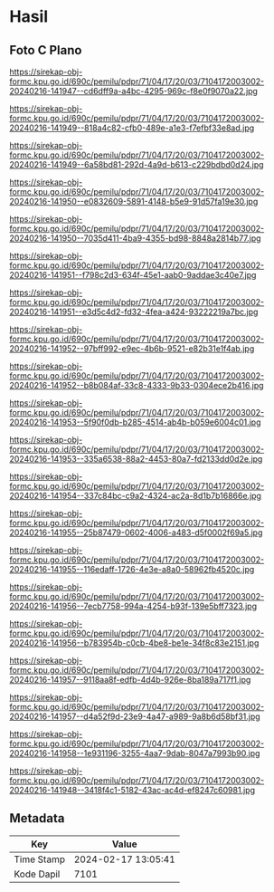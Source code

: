 # Hasil

## Foto C Plano

https://sirekap-obj-formc.kpu.go.id/690c/pemilu/pdpr/71/04/17/20/03/7104172003002-20240216-141947--cd6dff9a-a4bc-4295-969c-f8e0f9070a22.jpg

https://sirekap-obj-formc.kpu.go.id/690c/pemilu/pdpr/71/04/17/20/03/7104172003002-20240216-141949--818a4c82-cfb0-489e-a1e3-f7efbf33e8ad.jpg

https://sirekap-obj-formc.kpu.go.id/690c/pemilu/pdpr/71/04/17/20/03/7104172003002-20240216-141949--6a58bd81-292d-4a9d-b613-c229bdbd0d24.jpg

https://sirekap-obj-formc.kpu.go.id/690c/pemilu/pdpr/71/04/17/20/03/7104172003002-20240216-141950--e0832609-5891-4148-b5e9-91d57fa19e30.jpg

https://sirekap-obj-formc.kpu.go.id/690c/pemilu/pdpr/71/04/17/20/03/7104172003002-20240216-141950--7035d411-4ba9-4355-bd98-8848a2814b77.jpg

https://sirekap-obj-formc.kpu.go.id/690c/pemilu/pdpr/71/04/17/20/03/7104172003002-20240216-141951--f798c2d3-634f-45e1-aab0-9addae3c40e7.jpg

https://sirekap-obj-formc.kpu.go.id/690c/pemilu/pdpr/71/04/17/20/03/7104172003002-20240216-141951--e3d5c4d2-fd32-4fea-a424-93222219a7bc.jpg

https://sirekap-obj-formc.kpu.go.id/690c/pemilu/pdpr/71/04/17/20/03/7104172003002-20240216-141952--97bff992-e9ec-4b6b-9521-e82b31e1f4ab.jpg

https://sirekap-obj-formc.kpu.go.id/690c/pemilu/pdpr/71/04/17/20/03/7104172003002-20240216-141952--b8b084af-33c8-4333-9b33-0304ece2b416.jpg

https://sirekap-obj-formc.kpu.go.id/690c/pemilu/pdpr/71/04/17/20/03/7104172003002-20240216-141953--5f90f0db-b285-4514-ab4b-b059e6004c01.jpg

https://sirekap-obj-formc.kpu.go.id/690c/pemilu/pdpr/71/04/17/20/03/7104172003002-20240216-141953--335a6538-88a2-4453-80a7-fd2133dd0d2e.jpg

https://sirekap-obj-formc.kpu.go.id/690c/pemilu/pdpr/71/04/17/20/03/7104172003002-20240216-141954--337c84bc-c9a2-4324-ac2a-8d1b7b16866e.jpg

https://sirekap-obj-formc.kpu.go.id/690c/pemilu/pdpr/71/04/17/20/03/7104172003002-20240216-141955--25b87479-0602-4006-a483-d5f0002f69a5.jpg

https://sirekap-obj-formc.kpu.go.id/690c/pemilu/pdpr/71/04/17/20/03/7104172003002-20240216-141955--116edaff-1726-4e3e-a8a0-58962fb4520c.jpg

https://sirekap-obj-formc.kpu.go.id/690c/pemilu/pdpr/71/04/17/20/03/7104172003002-20240216-141956--7ecb7758-994a-4254-b93f-139e5bff7323.jpg

https://sirekap-obj-formc.kpu.go.id/690c/pemilu/pdpr/71/04/17/20/03/7104172003002-20240216-141956--b783954b-c0cb-4be8-be1e-34f8c83e2151.jpg

https://sirekap-obj-formc.kpu.go.id/690c/pemilu/pdpr/71/04/17/20/03/7104172003002-20240216-141957--9118aa8f-edfb-4d4b-926e-8ba189a717f1.jpg

https://sirekap-obj-formc.kpu.go.id/690c/pemilu/pdpr/71/04/17/20/03/7104172003002-20240216-141957--d4a52f9d-23e9-4a47-a989-9a8b6d58bf31.jpg

https://sirekap-obj-formc.kpu.go.id/690c/pemilu/pdpr/71/04/17/20/03/7104172003002-20240216-141958--1e931196-3255-4aa7-9dab-8047a7993b90.jpg

https://sirekap-obj-formc.kpu.go.id/690c/pemilu/pdpr/71/04/17/20/03/7104172003002-20240216-141948--3418f4c1-5182-43ac-ac4d-ef8247c60981.jpg


## Metadata

| Key        | Value               |
| ---------- | ------------------- |
| Time Stamp | 2024-02-17 13:05:41 |
| Kode Dapil | 7101                |



